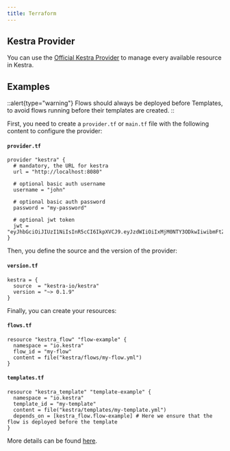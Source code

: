 ```yaml
---
title: Terraform
---
```


## Kestra Provider

You can use the [Official Kestra Provider](https://registry.terraform.io/providers/kestra-io/kestra/latest) to manage every available resource in Kestra.

## Examples

::alert{type="warning"}
Flows should always be deployed before Templates, to avoid flows running before their templates are created.
::

First, you need to create a `provider.tf` or `main.tf` file with the following content to configure the provider:

#### **`provider.tf`**
```hcl
provider "kestra" {
  # mandatory, the URL for kestra
  url = "http://localhost:8080"

  # optional basic auth username
  username = "john"

  # optional basic auth password
  password = "my-password"

  # optional jwt token
  jwt = "eyJhbGciOiJIUzI1NiIsInR5cCI6IkpXVCJ9.eyJzdWIiOiIxMjM0NTY3ODkwIiwibmFtZSI6Iktlc3RyYS5pbyIsImlhdCI6MTUxNjIzOTAyMn0.hm2VKztDJP7CUsI69Th6Y5NLEQrXx7OErLXay55GD5U"
}
```

Then, you define the source and the version of the provider:

#### **`version.tf`**
```hcl
kestra = {
  source  = "kestra-io/kestra"
  version = "~> 0.1.9"
}
```

Finally, you can create your resources:

#### **`flows.tf`**
```hcl
resource "kestra_flow" "flow-example" {
  namespace = "io.kestra"
  flow_id = "my-flow"
  content = file("kestra/flows/my-flow.yml")
}
```

#### **`templates.tf`**
```hcl
resource "kestra_template" "template-example" {
  namespace = "io.kestra"
  template_id = "my-template"
  content = file("kestra/templates/my-template.yml")
  depends_on = [kestra_flow.flow-example] # Here we ensure that the flow is deployed before the template
}
```

More details can be found [here](https://registry.terraform.io/providers/kestra-io/kestra/latest/docs).